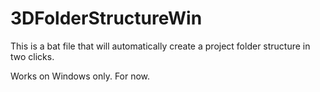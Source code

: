 # 3DFolderStructureWin
This is a bat file that will automatically create a project folder structure in two clicks.

Works on Windows only.
For now.
